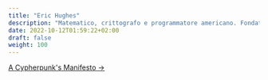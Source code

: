 ```yaml
---
title: "Eric Hughes"
description: "Matematico, crittografo e programmatore americano. Fondatore del movimento cypherpunk insieme a Timothy C. May e John Gilmore."
date: 2022-10-12T01:59:22+02:00
draft: false
weight: 100
---
```


<div class="card-list">
    <div class="card my-3">
        <div class="card-body">
            <a class="stretched-link" href="/cypherpunk/eric-hughes/a-cypherpunks-manifesto">A Cypherpunk's Manifesto &rarr; </a>
        </div>
    </div>
</div>